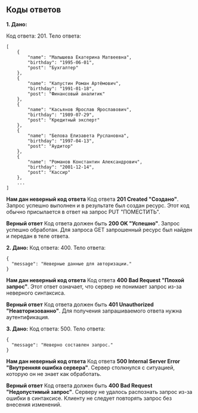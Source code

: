 ## Коды ответов

**1. Дано:**

Код ответа: 201. Тело ответа:

```
[
    {
        "name": "Малышева Екатерина Матвеевна",
        "birthday": "1995-06-01",
        "post": "Бухгалтер"
    },
    {
        "name": "Капустин Роман Артёмович",
        "birthday": "1991-01-18",
        "post": "Финансовый аналитик"
    },
    {
        "name": "Касьянов Ярослав Ярославович",
        "birthday": "1989-07-29",
        "post": "Кредитный эксперт"
    },
    {
        "name": "Белова Елизавета Руслановна",
        "birthday": "1997-04-13",
        "post": "Аудитор"
    },
    {
        "name": "Романов Константин Александрович",
        "birthday": "2001-12-14",
        "post": "Кассир"
    },
    ...
]
```
**Нам дан неверный код ответа**
Код ответа **201 Created "Создано"**. Запрос успешно выполнен и в результате был создан ресурс. Этот код обычно присылается в ответ на запрос PUT "ПОМЕСТИТЬ".

**Верный ответ**
Код ответа должен быть **200 OK "Успешно"**. Запрос успешно обработан. Для запроса GET запрошенный ресурс был найден и передан в теле ответа.

**2. Дано:**
Код ответа: 400. Тело ответа:
```
{
  "message": "Неверные данные для авторизации."
}
```
**Нам дан неверный код ответа**
Код ответа **400 Bad Request "Плохой запрос"**. Этот ответ означает, что сервер не понимает запрос из-за неверного синтаксиса.

**Верный ответ**
Код ответа должен быть **401 Unauthorized "Неавторизованно"**. Для получения запрашиваемого ответа нужна аутентификация.

**3. Дано:**
Код ответа: 500. Тело ответа:
```
{
  "message": "Неверно составлен запрос."
}
```
**Нам дан неверный код ответа**
Код ответа **500 Internal Server Error "Внутренняя ошибка сервера"**. Сервер столкнулся с ситуацией, которую он не знает как обработать.

**Верный ответ**
Код ответа должен быть **400 Bad Request "Недопустимый запрос"**. Серверу не удалось распознать запрос из-за ошибки в синтаксисе. Клиенту не следует повторять запрос без внесения изменений.
